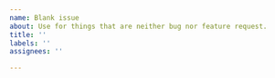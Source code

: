 ```yaml
---
name: Blank issue
about: Use for things that are neither bug nor feature request.
title: ''
labels: ''
assignees: ''

---
```



